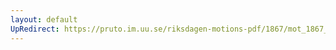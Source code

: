 ```yaml
---
layout: default
UpRedirect: https://pruto.im.uu.se/riksdagen-motions-pdf/1867/mot_1867__ak__139/mot_1867__ak__139-002.pdf
---
```

